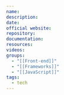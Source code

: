 ```yaml
---
name: 
description: 
date: 
official website: 
repository: 
documentation: 
resources: 
videos: 
groups:
  - "[[Front-end]]"
  - "[[Frameworks]]"
  - "[[JavaScript]]"
tags:
  - tech
---
```

